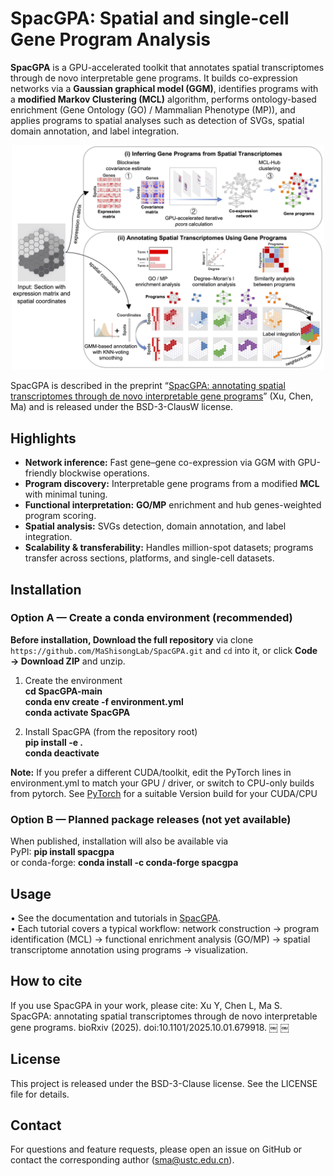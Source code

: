 
# SpacGPA: Spatial and single-cell Gene Program Analysis

**SpacGPA** is a GPU-accelerated toolkit that annotates spatial transcriptomes through de novo interpretable gene programs. It builds co-expression networks via a **Gaussian graphical model (GGM)**, identifies programs with a **modified Markov Clustering (MCL)** algorithm, performs ontology-based enrichment (Gene Ontology (GO) / Mammalian Phenotype (MP)), and applies programs to spatial analyses such as detection of SVGs, spatial domain annotation, and label integration.

<p align="center">
  <img src="assets/SpacGPA_Workflow.png" alt="SpacGPA workflow" width="500" />
</p>

SpacGPA is described in the preprint “[SpacGPA: annotating spatial transcriptomes through de novo interpretable gene programs](https://doi.org/10.1101/2025.10.01.679918)” (Xu, Chen, Ma) and is released under the BSD-3-ClausW license.

## Highlights

- **Network inference:** Fast gene–gene co-expression via GGM with GPU-friendly blockwise operations.
- **Program discovery:** Interpretable gene programs from a modified **MCL** with minimal tuning.
- **Functional interpretation:** **GO/MP** enrichment and hub genes-weighted program scoring.
- **Spatial analysis:** SVGs detection, domain annotation, and label integration.
- **Scalability & transferability:** Handles million-spot datasets; programs transfer across sections, platforms, and single-cell datasets.

## Installation

### Option A — Create a conda environment (recommended)

**Before installation, Download the full repository** via clone `https://github.com/MaShisongLab/SpacGPA.git` and `cd` into it, or click **Code → Download ZIP** and unzip.

1) Create the environment  
**cd SpacGPA-main**  
**conda env create -f environment.yml**  
**conda activate SpacGPA**  

2) Install SpacGPA (from the repository root)  
**pip install -e .**  
**conda deactivate**  

**Note:** If you prefer a different CUDA/toolkit, edit the PyTorch lines in environment.yml
to match your GPU / driver, or switch to CPU-only builds from pytorch. See [PyTorch](https://pytorch.org/get-started/locally/)
for a suitable Version build for your CUDA/CPU

### Option B — Planned package releases (not yet available)

When published, installation will also be available via  
PyPI: **pip install spacgpa**  
or conda-forge: **conda install -c conda-forge spacgpa**

## Usage

 • See the documentation and tutorials in [SpacGPA](https://spacgpa.readthedocs.io).  
 • Each tutorial covers a typical workflow: network construction → program identification (MCL) → functional enrichment analysis (GO/MP) → spatial transcriptome annotation using programs → visualization.

## How to cite

If you use SpacGPA in your work, please cite:
Xu Y, Chen L, Ma S. SpacGPA: annotating spatial transcriptomes through de novo interpretable gene programs. bioRxiv (2025). doi:10.1101/2025.10.01.679918.  ￼  ￼

## License

This project is released under the BSD-3-Clause license. See the LICENSE file for details.

## Contact

For questions and feature requests, please open an issue on GitHub or contact the corresponding author (<sma@ustc.edu.cn>).
